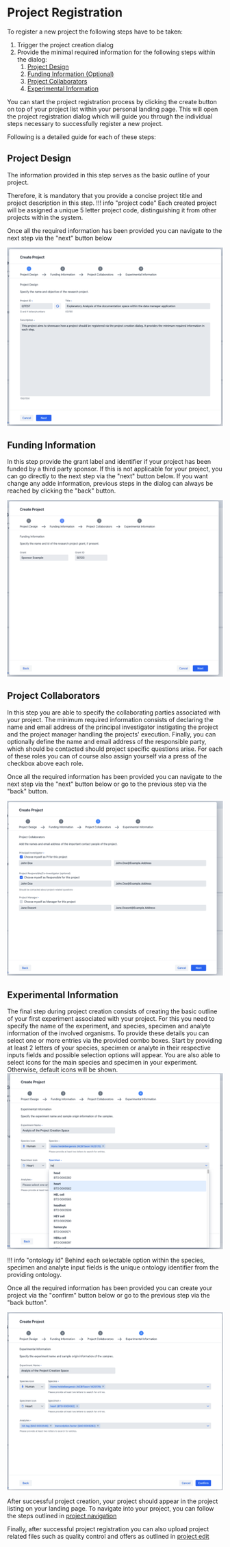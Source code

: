# Project Registration

To register a new project the following steps have to be taken:

1. Trigger the project creation dialog
2. Provide the minimal required information for the following steps within the dialog:
    1. [Project Design](#project-design)
    2. [Funding Information (Optional)](#funding-information)
    3. [Project Collaborators](#project-collaborators)
    4. [Experimental Information](#experimental-information)

You can start the project registration process by clicking the create button on top of your project list within your personal landing page.
This will open the project registration dialog which will guide you through the individual steps necessary to successfully register a new project.

Following is a detailed guide for each of these steps:

## Project Design

The information provided in this step serves as the basic outline of your project.

Therefore, it is mandatory that you provide a concise project title and project description in
this step.
!!! info "project code"
    Each created project will be assigned a unique 5 letter project code, distinguishing it from other projects within the system.

Once all the required information has been provided you can navigate to the next step via the "next"
button below

![project_design](images/project_design.png)

## Funding Information

In this step provide the grant label and identifier if your project has been funded by a third party
sponsor.
If this is not applicable for your project, you can go directly to the next step via the "next"
button below. If you want change any adde information, previous steps in the dialog can always be reached by clicking the "back" button.

![funding_information](images/funding_information.png)

## Project Collaborators

In this step you are able to specify the collaborating parties associated with your project.
The minimum required information consists of declaring the name and email address of the principal
investigator
instigating the project and the project manager handling the projects' execution.
Finally, you can optionally define the name and email address of the responsible party, which should
be contacted should project specific questions arise.
For each of these roles you can of course also assign yourself via a press of the checkbox above
each role.

Once all the required information has been provided you can navigate to the next step via the "next"
button below
or go to the previous step via the "back" button.

![project_collaborators](images/project_collaborators.png)

## Experimental Information

The final step during project creation consists of creating the basic outline of your first
experiment
associated with your project.
For this you need to specify the name of the experiment, and species, specimen and analyte
information of the involved organisms.
To provide these details you can select one or more entries via the provided combo boxes.
Start by providing at least 2 letters of your species, specimen or analyte in their respective inputs
fields and possible selection options will appear. You are also able to select icons for the main species and specimen in your experiment. Otherwise, default icons will be shown.
![experimental_information](images/experimental_information_search.png)

!!! info "ontology id"
    Behind each selectable option within the species, specimen and analyte input fields
    is the unique ontology identifier from the providing ontology.

Once all the required information has been provided you can create your project via the "confirm"
button below or go to the previous step via the "back button".

![experimental_information](images/experimental_information.png)

After successful project creation, your project should appear in the project listing on your landing
page.
To navigate into your project, you can follow the steps outlined
in [project navigation](project_introduction.md#project-navigation)

Finally, after successful project registration you can also upload project related files such as quality control and offers as outlined
in [project edit](project_edit.md#upload-of-project-related-files)
